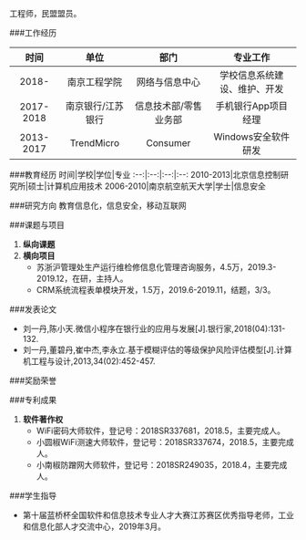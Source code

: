工程师，民盟盟员。

###工作经历

时间|单位|部门|专业工作
:--:|:--:|:--:|:--:
2018-|南京工程学院|网络与信息中心|学校信息系统建设、维护、开发
2017-2018|南京银行/江苏银行|信息技术部/零售业务部|手机银行App项目经理
2013-2017|TrendMicro |Consumer|Windows安全软件研发

###教育经历
时间|学校|学位|专业
:--:|:--:|:--:|:--:
2010-2013|北京信息控制研究所|硕士|计算机应用技术
2006-2010|南京航空航天大学|学士|信息安全

###研究方向
教育信息化，信息安全，移动互联网

###课题与项目
1. **纵向课题**
2. **横向项目**
   - 苏浙沪管理处生产运行维检修信息化管理咨询服务，4.5万，2019.3-2019.12，在研，主持人。
   - CRM系统流程表单模块开发，1.5万，2019.6-2019.11，结题，3/3。 

###发表论文
- 刘一丹,陈小天.微信小程序在银行业的应用与发展[J].银行家,2018(04):131-132.
- 刘一丹,董碧丹,崔中杰,李永立.基于模糊评估的等级保护风险评估模型[J].计算机工程与设计,2013,34(02):452-457.

###奖励荣誉

###专利成果
1. **软件著作权**
   - WiFi密码大师软件，登记号：2018SR337681，2018.5，主要完成人。
   - 小圆椒WiFi测速大师软件，登记号：2018SR337674，2018.5，主要完成人。
   - 小南椒防蹭网大师软件，登记号：2018SR249035，2018.4，主要完成人。

###学生指导
- 第十届蓝桥杯全国软件和信息技术专业人才大赛江苏赛区优秀指导老师，工业和信息化部人才交流中心，2019年3月。
